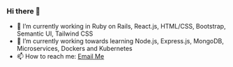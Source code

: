 ### Hi there 👋

- 🔭 I’m currently working in Ruby on Rails, React.js, HTML/CSS, Bootstrap, Semantic UI, Tailwind CSS
- 💪 I’m currently working towards learning Node.js, Express.js, MongoDB, Microservices, Dockers and Kubernetes
- 📫 How to reach me: [Email Me](mailto:yasirrafiq786@gmail.com)



